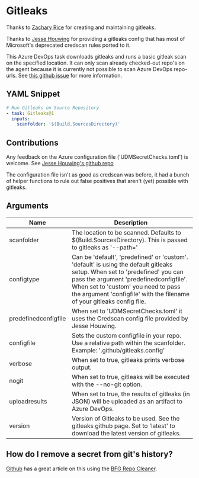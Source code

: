 # Gitleaks

Thanks to [Zachary Rice](https://github.com/zricethezav) for creating and maintaining gitleaks.

Thanks to [Jesse Houwing](https://github.com/jessehouwing) for providing a gitleaks config that has most of Microsoft's deprecated credscan rules ported to it.

This Azure DevOps task downloads gitleaks and runs a basic gitleak scan on the specified location. It can only scan already checked-out repo's on the agent because it is currently not possible to scan Azure DevOps repo-urls. See [this github issue](https://github.com/zricethezav/gitleaks/issues/440) for more information.

## YAML Snippet

```yaml
# Run Gitleaks on Source Repository
- task: Gitleaks@1
  inputs:
    scanfolder: '$(Build.SourcesDirectory)'
```

## Contributions

Any feedback on the Azure configuration file ('UDMSecretChecks.toml') is welcome.
See [Jesse Houwing's github repo](https://github.com/jessehouwing/gitleaks-azure)

The configuration file isn't as good as credscan was before, it had a bunch of helper functions to rule out false positives that aren't (yet) possible with gitleaks.

## Arguments

| Name | Description |
|-|-|
| scanfolder | The location to be scanned. Defaults to $(Build.SourcesDirectory). This is passed to gitleaks as '--path=' |
| configtype | Can be 'default', 'predefined' or 'custom'. 'default' is using the default gitleaks setup. When set to 'predefined' you can pass the argument 'predefinedconfigfile'. When set to 'custom' you need to pass the argument 'configfile' with the filename of your gitleaks config file. |
| predefinedconfigfile | When set to 'UDMSecretChecks.toml' it uses the Credscan config file provided by Jesse Houwing. |
| configfile | Sets the custom configfile in your repo. Use a relative path within the scanfolder. Example: '.github/gitleaks.config' |
| verbose | When set to true, gitleaks prints verbose output. |
| nogit |  When set to true, gitleaks will be executed with the --no-git option. |
| uploadresults | When set to true, the results of gitleaks (in JSON) will be uploaded as an artifact to Azure DevOps. |
| version | Version of Gitleaks to be used. See the gitleaks github page. Set to 'latest' to download the latest version of gitleaks. |

## How do I remove a secret from git's history?

[Github](https://docs.github.com/en/github/authenticating-to-github/removing-sensitive-data-from-a-repository) has a great article on this using the [BFG Repo Cleaner](https://rtyley.github.io/bfg-repo-cleaner/).
